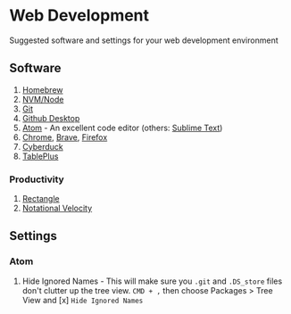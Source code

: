 
# Web Development

Suggested software and settings for your web development environment


## Software

1. [Homebrew](https://brew.sh/)
1. [NVM/Node](https://stackoverflow.com/questions/28017374/what-is-the-suggested-way-to-install-brew-node-js-io-js-nvm-npm-on-os-x)
1. [Git](https://gist.github.com/derhuerst/1b15ff4652a867391f03#file-mac-md)
1. [Github Desktop](https://desktop.github.com/)
1. [Atom](https://atom.io/) - An excellent code editor (others: [Sublime Text](https://www.sublimetext.com/))
1. [Chrome](https://www.google.com/chrome/), [Brave](https://brave.com/), [Firefox](https://www.mozilla.org/en-US/firefox/new/)
1. [Cyberduck](https://cyberduck.io/)
1. [TablePlus](https://tableplus.com/download )


### Productivity

1. [Rectangle](https://rectangleapp.com/)
1. [Notational Velocity](http://notational.net/)



## Settings



### Atom

1. Hide Ignored Names - This will make sure you `.git` and `.DS_store` files don't clutter up the tree view. `CMD + ,` then choose Packages > Tree View and [x] `Hide Ignored Names`


